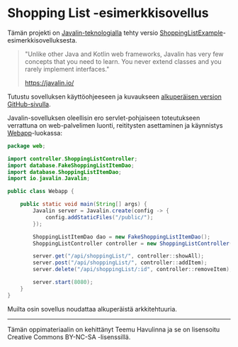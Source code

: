 # Shopping List -esimerkkisovellus

Tämän projekti on [Javalin-teknologialla](https://javalin.io/) tehty versio [ShoppingListExample](https://github.com/havulinna/shoppinglist-example)-esimerkkisovelluksesta. 

> "Unlike other Java and Kotlin web frameworks, Javalin has very few concepts that you need to learn. You never extend classes and you rarely implement interfaces."
>
> https://javalin.io/

Tutustu sovelluksen käyttöohjeeseen ja kuvaukseen [alkuperäisen version GitHub-sivulla](https://github.com/havulinna/shoppinglist-example).

Javalin-sovelluksen oleellisin ero servlet-pohjaiseen toteutukseen verrattuna on web-palvelimen luonti, reititysten asettaminen ja käynnistys [Webapp](src/main/java/web/Webapp.java)-luokassa:

```java
package web;

import controller.ShoppingListController;
import database.FakeShoppingListItemDao;
import database.ShoppingListItemDao;
import io.javalin.Javalin;

public class Webapp {

    public static void main(String[] args) {
        Javalin server = Javalin.create(config -> {
            config.addStaticFiles("/public/");
        });

        ShoppingListItemDao dao = new FakeShoppingListItemDao();
        ShoppingListController controller = new ShoppingListController(dao);

        server.get("/api/shoppingList/", controller::showAll);
        server.post("/api/shoppingList/", controller::addItem);
        server.delete("/api/shoppingList/:id", controller::removeItem);

        server.start(8080);
    }
}
```

Muilta osin sovellus noudattaa alkuperäistä arkkitehtuuria.

---

Tämän oppimateriaalin on kehittänyt Teemu Havulinna ja se on lisensoitu Creative Commons BY-NC-SA -lisenssillä. 
